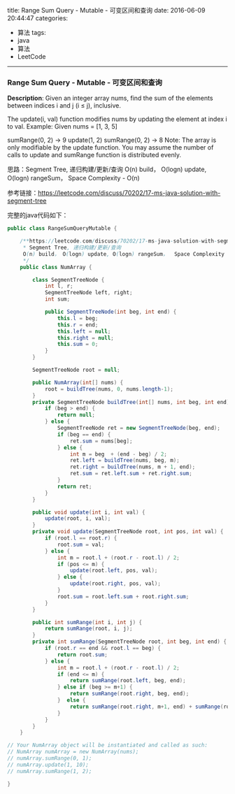 




title: Range Sum Query - Mutable - 可变区间和查询
date: 2016-06-09 20:44:47
categories: 
- 算法
tags: 
- java
- 算法
- LeetCode
<!--updated: 2016-06-09 21:40:47-->
---

### Range Sum Query - Mutable - 可变区间和查询
**Description**: 
Given an integer array nums, find the sum of the elements between indices i and j (i ≤ j), inclusive.

The update(i, val) function modifies nums by updating the element at index i to val.
Example:
Given nums = [1, 3, 5]

sumRange(0, 2) -> 9
update(1, 2)
sumRange(0, 2) -> 8
Note:
The array is only modifiable by the update function.
You may assume the number of calls to update and sumRange function is distributed evenly.
 
思路：Segment Tree, 递归构建/更新/查询
O(n) build， O(logn) update, O(logn) rangeSum，  Space Complexity - O(n)
 
 参考链接：https://leetcode.com/discuss/70202/17-ms-java-solution-with-segment-tree
 
完整的java代码如下：

```java
public class RangeSumQueryMutable {

    /**https://leetcode.com/discuss/70202/17-ms-java-solution-with-segment-tree
     * Segment Tree, 递归构建/更新/查询
     O(n) build， O(logn) update, O(logn) rangeSum，  Space Complexity - O(n)
     */
    public class NumArray {

        class SegmentTreeNode {
            int l, r;
            SegmentTreeNode left, right;
            int sum;

            public SegmentTreeNode(int beg, int end) {
                this.l = beg;
                this.r = end;
                this.left = null;
                this.right = null;
                this.sum = 0;
            }
        }

        SegmentTreeNode root = null;

        public NumArray(int[] nums) {
            root = buildTree(nums, 0, nums.length-1);
        }
        private SegmentTreeNode buildTree(int[] nums, int beg, int end) {
            if (beg > end) {
                return null;
            } else {
                SegmentTreeNode ret = new SegmentTreeNode(beg, end);
                if (beg == end) {
                    ret.sum = nums[beg];
                } else {
                    int m = beg  + (end - beg) / 2;
                    ret.left = buildTree(nums, beg, m);
                    ret.right = buildTree(nums, m + 1, end);
                    ret.sum = ret.left.sum + ret.right.sum;
                }
                return ret;
            }
        }

        public void update(int i, int val) {
            update(root, i, val);
        }
        private void update(SegmentTreeNode root, int pos, int val) {
            if (root.l == root.r) {
                root.sum = val;
            } else {
                int m = root.l + (root.r - root.l) / 2;
                if (pos <= m) {
                    update(root.left, pos, val);
                } else {
                    update(root.right, pos, val);
                }
                root.sum = root.left.sum + root.right.sum;
            }
        }

        public int sumRange(int i, int j) {
            return sumRange(root, i, j);
        }
        private int sumRange(SegmentTreeNode root, int beg, int end) {
            if (root.r == end && root.l == beg) {
                return root.sum;
            } else {
                int m = root.l + (root.r - root.l) / 2;
                if (end <= m) {
                    return sumRange(root.left, beg, end);
                } else if (beg >= m+1) {
                    return sumRange(root.right, beg, end);
                }  else {
                    return sumRange(root.right, m+1, end) + sumRange(root.left, beg, m);
                }
            }
        }
    }

// Your NumArray object will be instantiated and called as such:
// NumArray numArray = new NumArray(nums);
// numArray.sumRange(0, 1);
// numArray.update(1, 10);
// numArray.sumRange(1, 2);

}
```
